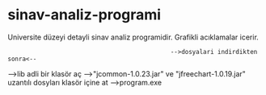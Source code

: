 # sinav-analiz-programi
Universite düzeyi detayli sinav analiz programidir. Grafikli acıklamalar icerir.

                                                 -->dosyalari indirdikten sonra<--
                                                 
-->lib adli bir klasör aç
-->"jcommon-1.0.23.jar" ve "jfreechart-1.0.19.jar" uzantılı dosyları klasör içine at
-->program.exe 
